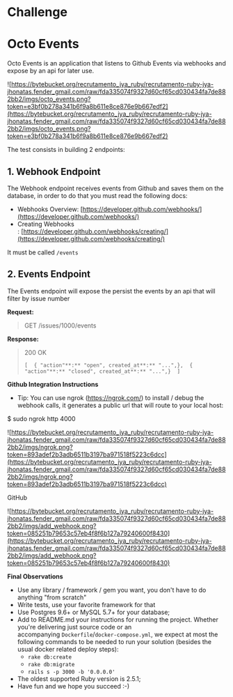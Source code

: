 # Challenge

# **Octo Events**

Octo Events is an application that listens to Github Events via webhooks and expose by an api for later use.

![https://bytebucket.org/recrutamento_jya_ruby/recrutamento-ruby-jya-jhonatas.fender_gmail.com/raw/fda335074f9327d60cf65cd030434fa7de882bb2/imgs/octo_events.png?token=e3bf0b278a341b6f9a8b611e8ce876e9b667edf2](https://bytebucket.org/recrutamento_jya_ruby/recrutamento-ruby-jya-jhonatas.fender_gmail.com/raw/fda335074f9327d60cf65cd030434fa7de882bb2/imgs/octo_events.png?token=e3bf0b278a341b6f9a8b611e8ce876e9b667edf2)

The test consists in building 2 endpoints:

## **1. Webhook Endpoint**

The Webhook endpoint receives events from Github and saves them on the database, in order to do that you must read the following docs:

- Webhooks Overview: [https://developer.github.com/webhooks/](https://developer.github.com/webhooks/)
- Creating Webhooks : [https://developer.github.com/webhooks/creating/](https://developer.github.com/webhooks/creating/)

It must be called `/events`

## **2. Events Endpoint**

The Events endpoint will expose the persist the events by an api that will filter by issue number

**Request:**

> GET /issues/1000/events
> 

**Response:**

> 200 OK
> 
> 
> `[ 
>   { "action"**:** "open", created_at**:** "...",}, 
>   { "action"**:** "closed", created_at**:** "...",} 
> ]`
> 

**Github Integration Instructions**

- Tip: You can use ngrok (https://ngrok.com/) to install / debug the webhook calls, it generates a public url that will route to your local host:

$ sudo ngrok http 4000

![https://bytebucket.org/recrutamento_jya_ruby/recrutamento-ruby-jya-jhonatas.fender_gmail.com/raw/fda335074f9327d60cf65cd030434fa7de882bb2/imgs/ngrok.png?token=893adef2b3adb6511b3197ba971518f5223c6dcc](https://bytebucket.org/recrutamento_jya_ruby/recrutamento-ruby-jya-jhonatas.fender_gmail.com/raw/fda335074f9327d60cf65cd030434fa7de882bb2/imgs/ngrok.png?token=893adef2b3adb6511b3197ba971518f5223c6dcc)

GitHub

![https://bytebucket.org/recrutamento_jya_ruby/recrutamento-ruby-jya-jhonatas.fender_gmail.com/raw/fda335074f9327d60cf65cd030434fa7de882bb2/imgs/add_webhook.png?token=085251b79653c57eb4f8f6b127a79240600f8430](https://bytebucket.org/recrutamento_jya_ruby/recrutamento-ruby-jya-jhonatas.fender_gmail.com/raw/fda335074f9327d60cf65cd030434fa7de882bb2/imgs/add_webhook.png?token=085251b79653c57eb4f8f6b127a79240600f8430)

**Final Observations**

- Use any library / framework / gem you want, you don't have to do anything "from scratch"
- Write tests, use your favorite framework for that
- Use Postgres 9.6+ or MySQL 5.7+ for your database;
- Add to README.md your instructions for running the project. Whether you're delivering just source code or an accompanying `Dockerfile`/`docker-compose.yml`, we expect at most the following commands to be needed to run your solution (besides the usual docker related deploy steps):
    - `rake db:create`
    - `rake db:migrate`
    - `rails s -p 3000 -b '0.0.0.0'`
- The oldest supported Ruby version is 2.5.1;
- Have fun and we hope you succeed :-)